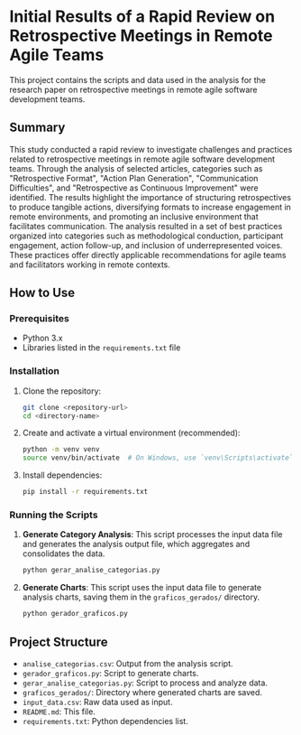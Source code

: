 # Initial Results of a Rapid Review on Retrospective Meetings in Remote Agile Teams

This project contains the scripts and data used in the analysis for the research paper on retrospective meetings in remote agile software development teams.

## Summary

This study conducted a rapid review to investigate challenges and practices related to retrospective meetings in remote agile software development teams. Through the analysis of selected articles, categories such as "Retrospective Format", "Action Plan Generation", "Communication Difficulties", and "Retrospective as Continuous Improvement" were identified. The results highlight the importance of structuring retrospectives to produce tangible actions, diversifying formats to increase engagement in remote environments, and promoting an inclusive environment that facilitates communication. The analysis resulted in a set of best practices organized into categories such as methodological conduction, participant engagement, action follow-up, and inclusion of underrepresented voices. These practices offer directly applicable recommendations for agile teams and facilitators working in remote contexts.

## How to Use

### Prerequisites

- Python 3.x
- Libraries listed in the `requirements.txt` file

### Installation

1. Clone the repository:

   ```bash
   git clone <repository-url>
   cd <directory-name>
   ```

2. Create and activate a virtual environment (recommended):

   ```bash
   python -m venv venv
   source venv/bin/activate  # On Windows, use `venv\Scripts\activate`
   ```

3. Install dependencies:
   ```bash
   pip install -r requirements.txt
   ```

### Running the Scripts

1.  **Generate Category Analysis**:
    This script processes the input data file and generates the analysis output file, which aggregates and consolidates the data.

    ```bash
    python gerar_analise_categorias.py
    ```

2.  **Generate Charts**:
    This script uses the input data file to generate analysis charts, saving them in the `graficos_gerados/` directory.

    ```bash
    python gerador_graficos.py
    ```

## Project Structure

- `analise_categorias.csv`: Output from the analysis script.
- `gerador_graficos.py`: Script to generate charts.
- `gerar_analise_categorias.py`: Script to process and analyze data.
- `graficos_gerados/`: Directory where generated charts are saved.
- `input_data.csv`: Raw data used as input.
- `README.md`: This file.
- `requirements.txt`: Python dependencies list.
